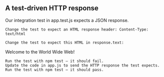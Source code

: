 ## A test-driven HTTP response

Our integration test in app.test.js expects a JSON response.

    Change the test to expect an HTML response header: Content-Type: text/html

    Change the test to expect this HTML in response.text:

Welcome to the World Wide Web!

    Run the test with npm test — it should fail.
    Update the code in app.js to send the HTTP response the test expects.
    Run the test with npm test — it should pass.
